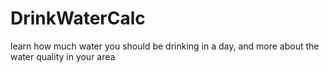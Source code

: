 # DrinkWaterCalc
learn how much water you should be drinking in a day, and more about the water quality in your area
